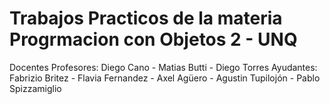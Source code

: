 # Trabajos Practicos de la materia Progrmacion con Objetos 2 - UNQ

Docentes
Profesores: Diego Cano - Matias Butti - Diego Torres
Ayudantes: Fabrizio Britez - Flavia Fernandez - Axel Agüero - Agustin Tupilojón - Pablo Spizzamiglio
